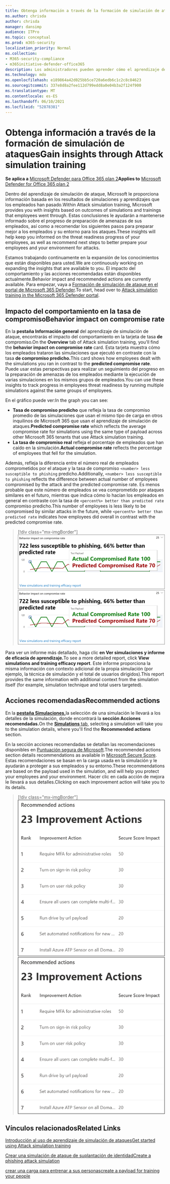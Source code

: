 ```yaml
---
title: Obtenga información a través de la formación de simulación de ataques
ms.author: chrisda
author: chrisda
manager: dansimp
audience: ITPro
ms.topic: conceptual
ms.prod: m365-security
localization_priority: Normal
ms.collection:
- M365-security-compliance
- m365initiative-defender-office365
description: Los administradores pueden aprender cómo el aprendizaje de simulación de ataques en el portal de Microsoft 365 Defender afecta a los empleados y puede obtener información sobre los resultados de simulación y aprendizaje.
ms.technology: mdo
ms.openlocfilehash: e189864a42d025bb5ce720a6edb6c1c2c8c84623
ms.sourcegitcommit: 337e8d8a2fee112d799edd8a0e04b3a2f124f900
ms.translationtype: MT
ms.contentlocale: es-ES
ms.lasthandoff: 06/10/2021
ms.locfileid: "52878381"
---
```

# <a name="gain-insights-through-attack-simulation-training"></a><span data-ttu-id="5caf4-103">Obtenga información a través de la formación de simulación de ataques</span><span class="sxs-lookup"><span data-stu-id="5caf4-103">Gain insights through Attack simulation training</span></span>

<span data-ttu-id="5caf4-104">**Se aplica a** [Microsoft Defender para Office 365 plan 2](defender-for-office-365.md)</span><span class="sxs-lookup"><span data-stu-id="5caf4-104">**Applies to** [Microsoft Defender for Office 365 plan 2](defender-for-office-365.md)</span></span>

<span data-ttu-id="5caf4-105">Dentro del aprendizaje de simulación de ataque, Microsoft le proporciona información basada en los resultados de simulaciones y aprendizajes que los empleados han pasado.</span><span class="sxs-lookup"><span data-stu-id="5caf4-105">Within Attack simulation training, Microsoft provides you with insights based on outcomes of simulations and trainings that employees went through.</span></span> <span data-ttu-id="5caf4-106">Estas conclusiones le ayudarán a mantenerse informado sobre el progreso de preparación de amenazas de sus empleados, así como a recomendar los siguientes pasos para preparar mejor a los empleados y su entorno para los ataques.</span><span class="sxs-lookup"><span data-stu-id="5caf4-106">These insights will help keep you informed on the threat readiness progress of your employees, as well as recommend next steps to better prepare your employees and your environment for attacks.</span></span>

<span data-ttu-id="5caf4-107">Estamos trabajando continuamente en la expansión de los conocimientos que están disponibles para usted.</span><span class="sxs-lookup"><span data-stu-id="5caf4-107">We are continuously working on expanding the insights that are available to you.</span></span> <span data-ttu-id="5caf4-108">El impacto del comportamiento y las acciones recomendadas están disponibles actualmente.</span><span class="sxs-lookup"><span data-stu-id="5caf4-108">Behavior impact and recommended actions are currently available.</span></span> <span data-ttu-id="5caf4-109">Para empezar, vaya a [Formación de simulación de ataque en el portal de Microsoft 365 Defender](https://security.microsoft.com/attacksimulator?viewid=overview).</span><span class="sxs-lookup"><span data-stu-id="5caf4-109">To start, head over to [Attack simulation training in the Microsoft 365 Defender portal](https://security.microsoft.com/attacksimulator?viewid=overview).</span></span>

## <a name="behavior-impact-on-compromise-rate"></a><span data-ttu-id="5caf4-110">Impacto del comportamiento en la tasa de compromiso</span><span class="sxs-lookup"><span data-stu-id="5caf4-110">Behavior impact on compromise rate</span></span>

<span data-ttu-id="5caf4-111">En la **pestaña Información general** del aprendizaje de simulación de ataque, encontrarás el impacto del comportamiento en la tarjeta de tasa **de** compromiso.</span><span class="sxs-lookup"><span data-stu-id="5caf4-111">On the **Overview** tab of Attack simulation training, you'll find the **behavior impact on compromise rate** card.</span></span> <span data-ttu-id="5caf4-112">Esta tarjeta muestra cómo los empleados trataron las simulaciones que ejecutó en contraste con la tasa **de compromiso predicho.**</span><span class="sxs-lookup"><span data-stu-id="5caf4-112">This card shows how employees dealt with the simulations you ran in contrast to the **predicted compromise rate**.</span></span> <span data-ttu-id="5caf4-113">Puede usar estas perspectivas para realizar un seguimiento del progreso en la preparación de amenazas de los empleados mediante la ejecución de varias simulaciones en los mismos grupos de empleados.</span><span class="sxs-lookup"><span data-stu-id="5caf4-113">You can use these insights to track progress in employees threat readiness by running multiple simulations against the same groups of employees.</span></span>

<span data-ttu-id="5caf4-114">En el gráfico puede ver:</span><span class="sxs-lookup"><span data-stu-id="5caf4-114">In the graph you can see:</span></span>

- <span data-ttu-id="5caf4-115">**Tasa de compromiso predicho** que refleja la tasa de compromiso promedio de las simulaciones que usan el mismo tipo de carga en otros inquilinos de Microsoft 365 que usan el aprendizaje de simulación de ataques.</span><span class="sxs-lookup"><span data-stu-id="5caf4-115">**Predicted compromise rate** which reflects the average compromise rate for simulations using the same type of payload across other Microsoft 365 tenants that use Attack simulation training.</span></span>
- <span data-ttu-id="5caf4-116">**La tasa de compromiso real** refleja el porcentaje de empleados que han caído en la simulación.</span><span class="sxs-lookup"><span data-stu-id="5caf4-116">**Actual compromise rate** reflects the percentage of employees that fell for the simulation.</span></span>

<span data-ttu-id="5caf4-117">Además, refleja la diferencia entre el número real de empleados comprometidos por el ataque y la tasa de compromiso `<number> less susceptible to phishing` predicho.</span><span class="sxs-lookup"><span data-stu-id="5caf4-117">Additionally, `<number> less susceptible to phishing` reflects the difference between actual number of employees compromised by the attack and the predicted compromise rate.</span></span> <span data-ttu-id="5caf4-118">Es menos probable que este número de empleados se vea comprometido por ataques similares en el futuro, mientras que indica cómo lo hacían los empleados en general en contraste con la tasa de `<percent%> better than predicted rate` compromiso predicho.</span><span class="sxs-lookup"><span data-stu-id="5caf4-118">This number of employees is less likely to be compromised by similar attacks in the future, while `<percent%> better than predicted rate` indicates how employees did overall in contrast with the predicted compromise rate.</span></span>

> [!div class="mx-imgBorder"]
> <span data-ttu-id="5caf4-119">![Información general sobre la tarjeta de impacto de comportamiento en el aprendizaje de simulación de ataque](../../media/attack-sim-preview-behavior-impact-card.png)</span><span class="sxs-lookup"><span data-stu-id="5caf4-119">![Behavior impact card on Attack simulation training overview](../../media/attack-sim-preview-behavior-impact-card.png)</span></span>

<span data-ttu-id="5caf4-120">Para ver un informe más detallado, haga clic **en Ver simulaciones y informe de eficacia de aprendizaje.**</span><span class="sxs-lookup"><span data-stu-id="5caf4-120">To see a more detailed report, click **View simulations and training efficacy report**.</span></span> <span data-ttu-id="5caf4-121">Este informe proporciona la misma información con contexto adicional de la propia simulación (por ejemplo, la técnica de simulación y el total de usuarios dirigidos).</span><span class="sxs-lookup"><span data-stu-id="5caf4-121">This report provides the same information with additional context from the simulation itself (for example, simulation technique and total users targeted).</span></span>

## <a name="recommended-actions"></a><span data-ttu-id="5caf4-122">Acciones recomendadas</span><span class="sxs-lookup"><span data-stu-id="5caf4-122">Recommended actions</span></span>

<span data-ttu-id="5caf4-123">En la [ **pestaña Simulaciones,**](https://security.microsoft.com/attacksimulator?viewid=simulations)la selección de una simulación le llevará a los detalles de la simulación, donde encontrará la **sección Acciones recomendadas.**</span><span class="sxs-lookup"><span data-stu-id="5caf4-123">On the [**Simulations** tab](https://security.microsoft.com/attacksimulator?viewid=simulations), selecting a simulation will take you to the simulation details, where you'll find the **Recommended actions** section.</span></span>

<span data-ttu-id="5caf4-124">En la sección acciones recomendadas se detallan las recomendaciones disponibles en [Puntuación segura de Microsoft](../defender/microsoft-secure-score.md).</span><span class="sxs-lookup"><span data-stu-id="5caf4-124">The recommended actions section details recommendations as available in [Microsoft Secure Score](../defender/microsoft-secure-score.md).</span></span> <span data-ttu-id="5caf4-125">Estas recomendaciones se basan en la carga usada en la simulación y le ayudarán a proteger a sus empleados y su entorno.</span><span class="sxs-lookup"><span data-stu-id="5caf4-125">These recommendations are based on the payload used in the simulation, and will help you protect your employees and your environment.</span></span> <span data-ttu-id="5caf4-126">Hacer clic en cada acción de mejora le llevará a sus detalles.</span><span class="sxs-lookup"><span data-stu-id="5caf4-126">Clicking on each improvement action will take you to its details.</span></span>

> [!div class="mx-imgBorder"]
> <span data-ttu-id="5caf4-127">![Sección Acciones de recomendación sobre el aprendizaje de simulación de ataques](../../media/attack-sim-preview-recommended-actions.png)</span><span class="sxs-lookup"><span data-stu-id="5caf4-127">![Recommendation actions section on Attack simulation training](../../media/attack-sim-preview-recommended-actions.png)</span></span>

## <a name="related-links"></a><span data-ttu-id="5caf4-128">Vínculos relacionados</span><span class="sxs-lookup"><span data-stu-id="5caf4-128">Related Links</span></span>

[<span data-ttu-id="5caf4-129">Introducción al uso de aprendizaje de simulación de ataques</span><span class="sxs-lookup"><span data-stu-id="5caf4-129">Get started using Attack simulation training</span></span>](attack-simulation-training-get-started.md)

[<span data-ttu-id="5caf4-130">Crear una simulación de ataque de suplantación de identidad</span><span class="sxs-lookup"><span data-stu-id="5caf4-130">Create a phishing attack simulation</span></span>](attack-simulation-training.md)

[<span data-ttu-id="5caf4-131">crear una carga para entrenar a sus personas</span><span class="sxs-lookup"><span data-stu-id="5caf4-131">create a payload for training your people</span></span>](attack-simulation-training-payloads.md)
